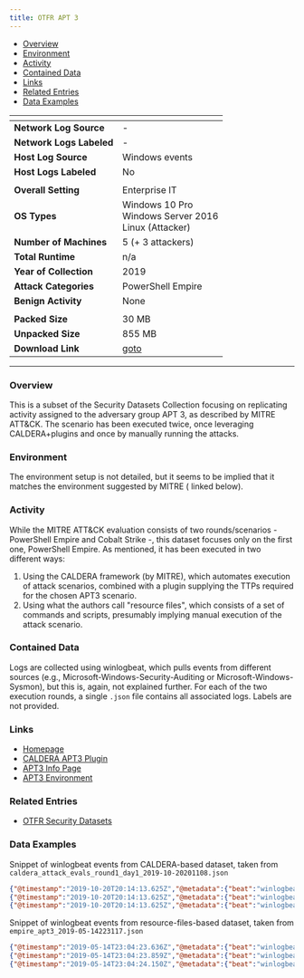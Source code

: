 ```yaml
---
title: OTFR APT 3
---
```


- [Overview](#overview)
- [Environment](#environment)
- [Activity](#activity)
- [Contained Data](#contained-data)
- [Links](#links)
- [Related Entries](#related-entries)
- [Data Examples](#data-examples)

| <!-- -->                 | <!-- -->                                                                                     |
|--------------------------|----------------------------------------------------------------------------------------------|
| **Network Log Source**   | -                                                                                            |
| **Network Logs Labeled** | -                                                                                            |
| **Host Log Source**      | Windows events                                                                               |
| **Host Logs Labeled**    | No                                                                                           |
|                          |                                                                                              |
| **Overall Setting**      | Enterprise IT                                                                                |
| **OS Types**             | Windows 10 Pro<br/>Windows Server 2016<br/>Linux (Attacker)                                  |
| **Number of Machines**   | 5 (+ 3 attackers)                                                                            |
| **Total Runtime**        | n/a                                                                                          |
| **Year of Collection**   | 2019                                                                                         |
| **Attack Categories**    | PowerShell Empire                                                                            |
| **Benign Activity**      | None                                                                                         |
|                          |                                                                                              |
| **Packed Size**          | 30 MB                                                                                        |
| **Unpacked Size**        | 855 MB                                                                                       |
| **Download Link**        | [goto](https://github.com/OTRF/Security-Datasets/tree/master/datasets/compound/windows/apt3) |

***

### Overview

This is a subset of the Security Datasets Collection focusing on replicating activity assigned to the adversary group
APT 3, as described by MITRE ATT&CK.
The scenario has been executed twice, once leveraging CALDERA+plugins and once by manually running the attacks.

### Environment

The environment setup is not detailed, but it seems to be implied that it matches the environment suggested by MITRE (
linked below).

### Activity

While the MITRE ATT&CK evaluation consists of two rounds/scenarios - PowerShell Empire and Cobalt Strike -, this dataset
focuses only on the first one, PowerShell Empire.
As mentioned, it has been executed in two different ways:

1) Using the CALDERA framework (by MITRE), which automates execution of attack scenarios, combined with a plugin
   supplying the TTPs required for the chosen APT3 scenario.
2) Using what the authors call "resource files", which consists of a set of commands and scripts, presumably implying
   manual execution of the attack scenario.

### Contained Data

Logs are collected using winlogbeat, which pulls events from different sources (e.g.,
Microsoft-Windows-Security-Auditing or Microsoft-Windows-Sysmon), but this is, again, not explained further.
For each of the two execution rounds, a single `.json` file contains all associated logs.
Labels are not provided.

### Links

- [Homepage](https://github.com/OTRF/Security-Datasets/tree/master/datasets/compound/windows/apt3)
- [CALDERA APT3 Plugin](https://github.com/mitre-attack/evals_caldera)
- [APT3 Info Page](https://attackevals.mitre-engenuity.org/enterprise/apt3/)
- [APT3 Environment](https://attackevals.mitre-engenuity.org/enterprise/apt3/environment)

### Related Entries

- [OTFR Security Datasets](../collections/security_datasets.md)

### Data Examples

Snippet of winlogbeat events from CALDERA-based dataset, taken
from `caldera_attack_evals_round1_day1_2019-10-20201108.json`

```json
{"@timestamp":"2019-10-20T20:14:13.625Z","@metadata":{"beat":"winlogbeat","type":"_doc","version":"7.4.0","topic":"winlogbeat"},"agent":{"version":"7.4.0","type":"winlogbeat","ephemeral_id":"b372be1f-ba0a-4d7e-b4df-79eac86e1fde","hostname":"WECServer","id":"d347d9a4-bff4-476c-b5a4-d51119f78250"},"winlog":{"task":"Process accessed (rule: ProcessAccess)","channel":"Microsoft-Windows-Sysmon/Operational","event_data":{"SourceProcessId":"7844","TargetProcessId":"1632","UtcTime":"2019-10-20 20:14:13.621","TargetProcessGUID":"{a158f72c-b04a-5dac-0000-0010ce5a1b00}","SourceProcessGUID":"{a158f72c-c009-5dac-0000-00109ea28500}","SourceThreadId":"9740","TargetImage":"C:\\Program Files\\WindowsApps\\Microsoft.SkypeApp_14.35.152.0_x64__kzf8qxf38zg5c\\SkypeApp.exe","CallTrace":"C:\\Windows\\SYSTEM32\\ntdll.dll+9c524|C:\\Windows\\System32\\KERNELBASE.dll+2730e|C:\\Windows\\system32\\wbem\\cimwin32.dll+f46e|C:\\Windows\\system32\\wbem\\cimwin32.dll+faf5|C:\\Windows\\SYSTEM32\\framedynos.dll+55a2|C:\\Windows\\SYSTEM32\\framedynos.dll+6d2d|C:\\Windows\\system32\\wbem\\wmiprvse.exe+8ad1|C:\\Windows\\system32\\wbem\\wmiprvse.exe+8753|C:\\Windows\\System32\\RPCRT4.dll+76963|C:\\Windows\\System32\\RPCRT4.dll+1364b|C:\\Windows\\System32\\combase.dll+a5472|C:\\Windows\\System32\\RPCRT4.dll+59a8b|C:\\Windows\\System32\\combase.dll+28263|C:\\Windows\\System32\\combase.dll+28053|C:\\Windows\\System32\\combase.dll+a8006|C:\\Windows\\System32\\combase.dll+5b72a|C:\\Windows\\System32\\combase.dll+a3c7d|C:\\Windows\\System32\\combase.dll+6a07c|C:\\Windows\\System32\\combase.dll+6a8e1|C:\\Windows\\System32\\combase.dll+6c088|C:\\Windows\\System32\\RPCRT4.dll+548d8|C:\\Windows\\System32\\RPCRT4.dll+2c931|C:\\Windows\\System32\\RPCRT4.dll+2c480|C:\\Windows\\System32\\RPCRT4.dll+1a6bf","SourceImage":"C:\\Windows\\system32\\wbem\\wmiprvse.exe","GrantedAccess":"0x1410"},"process":{"pid":3220,"thread":{"id":4972}},"computer_name":"IT001.shire.com","record_id":232781,"opcode":"Info","version":3,"user":{"type":"User","identifier":"S-1-5-18","name":"SYSTEM","domain":"NT AUTHORITY"},"event_id":10,"provider_guid":"{5770385f-c22a-43e0-bf4c-06f5698ffbd9}","provider_name":"Microsoft-Windows-Sysmon","api":"wineventlog"},"event":{"kind":"event","code":10,"action":"Process accessed (rule: ProcessAccess)","created":"2019-10-20T20:14:24.957Z"},"log":{"level":"information"},"message":"Process accessed:\nRuleName: \nUtcTime: 2019-10-20 20:14:13.621\nSourceProcessGUID: {a158f72c-c009-5dac-0000-00109ea28500}\nSourceProcessId: 7844\nSourceThreadId: 9740\nSourceImage: C:\\Windows\\system32\\wbem\\wmiprvse.exe\nTargetProcessGUID: {a158f72c-b04a-5dac-0000-0010ce5a1b00}\nTargetProcessId: 1632\nTargetImage: C:\\Program Files\\WindowsApps\\Microsoft.SkypeApp_14.35.152.0_x64__kzf8qxf38zg5c\\SkypeApp.exe\nGrantedAccess: 0x1410\nCallTrace: C:\\Windows\\SYSTEM32\\ntdll.dll+9c524|C:\\Windows\\System32\\KERNELBASE.dll+2730e|C:\\Windows\\system32\\wbem\\cimwin32.dll+f46e|C:\\Windows\\system32\\wbem\\cimwin32.dll+faf5|C:\\Windows\\SYSTEM32\\framedynos.dll+55a2|C:\\Windows\\SYSTEM32\\framedynos.dll+6d2d|C:\\Windows\\system32\\wbem\\wmiprvse.exe+8ad1|C:\\Windows\\system32\\wbem\\wmiprvse.exe+8753|C:\\Windows\\System32\\RPCRT4.dll+76963|C:\\Windows\\System32\\RPCRT4.dll+1364b|C:\\Windows\\System32\\combase.dll+a5472|C:\\Windows\\System32\\RPCRT4.dll+59a8b|C:\\Windows\\System32\\combase.dll+28263|C:\\Windows\\System32\\combase.dll+28053|C:\\Windows\\System32\\combase.dll+a8006|C:\\Windows\\System32\\combase.dll+5b72a|C:\\Windows\\System32\\combase.dll+a3c7d|C:\\Windows\\System32\\combase.dll+6a07c|C:\\Windows\\System32\\combase.dll+6a8e1|C:\\Windows\\System32\\combase.dll+6c088|C:\\Windows\\System32\\RPCRT4.dll+548d8|C:\\Windows\\System32\\RPCRT4.dll+2c931|C:\\Windows\\System32\\RPCRT4.dll+2c480|C:\\Windows\\System32\\RPCRT4.dll+1a6bf","ecs":{"version":"1.1.0"},"host":{"name":"WECServer"}}
{"@timestamp":"2019-10-20T20:14:13.625Z","@metadata":{"beat":"winlogbeat","type":"_doc","version":"7.4.0","topic":"winlogbeat"},"message":"Process accessed:\nRuleName: \nUtcTime: 2019-10-20 20:14:13.621\nSourceProcessGUID: {a158f72c-c009-5dac-0000-00109ea28500}\nSourceProcessId: 7844\nSourceThreadId: 9740\nSourceImage: C:\\Windows\\system32\\wbem\\wmiprvse.exe\nTargetProcessGUID: {a158f72c-b066-5dac-0000-0010a6a42100}\nTargetProcessId: 2684\nTargetImage: C:\\Windows\\system32\\svchost.exe\nGrantedAccess: 0x1410\nCallTrace: C:\\Windows\\SYSTEM32\\ntdll.dll+9c524|C:\\Windows\\System32\\KERNELBASE.dll+2730e|C:\\Windows\\system32\\wbem\\cimwin32.dll+f46e|C:\\Windows\\system32\\wbem\\cimwin32.dll+faf5|C:\\Windows\\SYSTEM32\\framedynos.dll+55a2|C:\\Windows\\SYSTEM32\\framedynos.dll+6d2d|C:\\Windows\\system32\\wbem\\wmiprvse.exe+8ad1|C:\\Windows\\system32\\wbem\\wmiprvse.exe+8753|C:\\Windows\\System32\\RPCRT4.dll+76963|C:\\Windows\\System32\\RPCRT4.dll+1364b|C:\\Windows\\System32\\combase.dll+a5472|C:\\Windows\\System32\\RPCRT4.dll+59a8b|C:\\Windows\\System32\\combase.dll+28263|C:\\Windows\\System32\\combase.dll+28053|C:\\Windows\\System32\\combase.dll+a8006|C:\\Windows\\System32\\combase.dll+5b72a|C:\\Windows\\System32\\combase.dll+a3c7d|C:\\Windows\\System32\\combase.dll+6a07c|C:\\Windows\\System32\\combase.dll+6a8e1|C:\\Windows\\System32\\combase.dll+6c088|C:\\Windows\\System32\\RPCRT4.dll+548d8|C:\\Windows\\System32\\RPCRT4.dll+2c931|C:\\Windows\\System32\\RPCRT4.dll+2c480|C:\\Windows\\System32\\RPCRT4.dll+1a6bf","ecs":{"version":"1.1.0"},"host":{"name":"WECServer"},"agent":{"type":"winlogbeat","ephemeral_id":"b372be1f-ba0a-4d7e-b4df-79eac86e1fde","hostname":"WECServer","id":"d347d9a4-bff4-476c-b5a4-d51119f78250","version":"7.4.0"},"winlog":{"provider_guid":"{5770385f-c22a-43e0-bf4c-06f5698ffbd9}","computer_name":"IT001.shire.com","user":{"name":"SYSTEM","domain":"NT AUTHORITY","type":"User","identifier":"S-1-5-18"},"opcode":"Info","version":3,"process":{"pid":3220,"thread":{"id":4972}},"event_id":10,"task":"Process accessed (rule: ProcessAccess)","channel":"Microsoft-Windows-Sysmon/Operational","provider_name":"Microsoft-Windows-Sysmon","record_id":232782,"api":"wineventlog","event_data":{"GrantedAccess":"0x1410","SourceProcessId":"7844","TargetProcessGUID":"{a158f72c-b066-5dac-0000-0010a6a42100}","TargetImage":"C:\\Windows\\system32\\svchost.exe","SourceThreadId":"9740","CallTrace":"C:\\Windows\\SYSTEM32\\ntdll.dll+9c524|C:\\Windows\\System32\\KERNELBASE.dll+2730e|C:\\Windows\\system32\\wbem\\cimwin32.dll+f46e|C:\\Windows\\system32\\wbem\\cimwin32.dll+faf5|C:\\Windows\\SYSTEM32\\framedynos.dll+55a2|C:\\Windows\\SYSTEM32\\framedynos.dll+6d2d|C:\\Windows\\system32\\wbem\\wmiprvse.exe+8ad1|C:\\Windows\\system32\\wbem\\wmiprvse.exe+8753|C:\\Windows\\System32\\RPCRT4.dll+76963|C:\\Windows\\System32\\RPCRT4.dll+1364b|C:\\Windows\\System32\\combase.dll+a5472|C:\\Windows\\System32\\RPCRT4.dll+59a8b|C:\\Windows\\System32\\combase.dll+28263|C:\\Windows\\System32\\combase.dll+28053|C:\\Windows\\System32\\combase.dll+a8006|C:\\Windows\\System32\\combase.dll+5b72a|C:\\Windows\\System32\\combase.dll+a3c7d|C:\\Windows\\System32\\combase.dll+6a07c|C:\\Windows\\System32\\combase.dll+6a8e1|C:\\Windows\\System32\\combase.dll+6c088|C:\\Windows\\System32\\RPCRT4.dll+548d8|C:\\Windows\\System32\\RPCRT4.dll+2c931|C:\\Windows\\System32\\RPCRT4.dll+2c480|C:\\Windows\\System32\\RPCRT4.dll+1a6bf","UtcTime":"2019-10-20 20:14:13.621","SourceProcessGUID":"{a158f72c-c009-5dac-0000-00109ea28500}","SourceImage":"C:\\Windows\\system32\\wbem\\wmiprvse.exe","TargetProcessId":"2684"}},"event":{"action":"Process accessed (rule: ProcessAccess)","created":"2019-10-20T20:14:24.957Z","kind":"event","code":10},"log":{"level":"information"}}
{"@timestamp":"2019-10-20T20:14:13.625Z","@metadata":{"beat":"winlogbeat","type":"_doc","version":"7.4.0","topic":"winlogbeat"},"winlog":{"record_id":232783,"task":"Process accessed (rule: ProcessAccess)","computer_name":"IT001.shire.com","channel":"Microsoft-Windows-Sysmon/Operational","provider_name":"Microsoft-Windows-Sysmon","process":{"pid":3220,"thread":{"id":4972}},"event_id":10,"user":{"identifier":"S-1-5-18","name":"SYSTEM","domain":"NT AUTHORITY","type":"User"},"event_data":{"SourceImage":"C:\\Windows\\system32\\wbem\\wmiprvse.exe","CallTrace":"C:\\Windows\\SYSTEM32\\ntdll.dll+9c524|C:\\Windows\\System32\\KERNELBASE.dll+2730e|C:\\Windows\\system32\\wbem\\cimwin32.dll+f46e|C:\\Windows\\system32\\wbem\\cimwin32.dll+faf5|C:\\Windows\\SYSTEM32\\framedynos.dll+55a2|C:\\Windows\\SYSTEM32\\framedynos.dll+6d2d|C:\\Windows\\system32\\wbem\\wmiprvse.exe+8ad1|C:\\Windows\\system32\\wbem\\wmiprvse.exe+8753|C:\\Windows\\System32\\RPCRT4.dll+76963|C:\\Windows\\System32\\RPCRT4.dll+1364b|C:\\Windows\\System32\\combase.dll+a5472|C:\\Windows\\System32\\RPCRT4.dll+59a8b|C:\\Windows\\System32\\combase.dll+28263|C:\\Windows\\System32\\combase.dll+28053|C:\\Windows\\System32\\combase.dll+a8006|C:\\Windows\\System32\\combase.dll+5b72a|C:\\Windows\\System32\\combase.dll+a3c7d|C:\\Windows\\System32\\combase.dll+6a07c|C:\\Windows\\System32\\combase.dll+6a8e1|C:\\Windows\\System32\\combase.dll+6c088|C:\\Windows\\System32\\RPCRT4.dll+548d8|C:\\Windows\\System32\\RPCRT4.dll+2c931|C:\\Windows\\System32\\RPCRT4.dll+2c480|C:\\Windows\\System32\\RPCRT4.dll+1a6bf","TargetImage":"C:\\Windows\\system32\\DllHost.exe","GrantedAccess":"0x1410","SourceProcessGUID":"{a158f72c-c009-5dac-0000-00109ea28500}","SourceProcessId":"7844","UtcTime":"2019-10-20 20:14:13.621","SourceThreadId":"9740","TargetProcessGUID":"{a158f72c-b092-5dac-0000-001030822800}","TargetProcessId":"5776"},"api":"wineventlog","opcode":"Info","provider_guid":"{5770385f-c22a-43e0-bf4c-06f5698ffbd9}","version":3},"event":{"code":10,"action":"Process accessed (rule: ProcessAccess)","created":"2019-10-20T20:14:24.957Z","kind":"event"},"log":{"level":"information"},"message":"Process accessed:\nRuleName: \nUtcTime: 2019-10-20 20:14:13.621\nSourceProcessGUID: {a158f72c-c009-5dac-0000-00109ea28500}\nSourceProcessId: 7844\nSourceThreadId: 9740\nSourceImage: C:\\Windows\\system32\\wbem\\wmiprvse.exe\nTargetProcessGUID: {a158f72c-b092-5dac-0000-001030822800}\nTargetProcessId: 5776\nTargetImage: C:\\Windows\\system32\\DllHost.exe\nGrantedAccess: 0x1410\nCallTrace: C:\\Windows\\SYSTEM32\\ntdll.dll+9c524|C:\\Windows\\System32\\KERNELBASE.dll+2730e|C:\\Windows\\system32\\wbem\\cimwin32.dll+f46e|C:\\Windows\\system32\\wbem\\cimwin32.dll+faf5|C:\\Windows\\SYSTEM32\\framedynos.dll+55a2|C:\\Windows\\SYSTEM32\\framedynos.dll+6d2d|C:\\Windows\\system32\\wbem\\wmiprvse.exe+8ad1|C:\\Windows\\system32\\wbem\\wmiprvse.exe+8753|C:\\Windows\\System32\\RPCRT4.dll+76963|C:\\Windows\\System32\\RPCRT4.dll+1364b|C:\\Windows\\System32\\combase.dll+a5472|C:\\Windows\\System32\\RPCRT4.dll+59a8b|C:\\Windows\\System32\\combase.dll+28263|C:\\Windows\\System32\\combase.dll+28053|C:\\Windows\\System32\\combase.dll+a8006|C:\\Windows\\System32\\combase.dll+5b72a|C:\\Windows\\System32\\combase.dll+a3c7d|C:\\Windows\\System32\\combase.dll+6a07c|C:\\Windows\\System32\\combase.dll+6a8e1|C:\\Windows\\System32\\combase.dll+6c088|C:\\Windows\\System32\\RPCRT4.dll+548d8|C:\\Windows\\System32\\RPCRT4.dll+2c931|C:\\Windows\\System32\\RPCRT4.dll+2c480|C:\\Windows\\System32\\RPCRT4.dll+1a6bf","ecs":{"version":"1.1.0"},"host":{"name":"WECServer"},"agent":{"version":"7.4.0","type":"winlogbeat","ephemeral_id":"b372be1f-ba0a-4d7e-b4df-79eac86e1fde","hostname":"WECServer","id":"d347d9a4-bff4-476c-b5a4-d51119f78250"}}
```

Snippet of winlogbeat events from resource-files-based dataset, taken from `empire_apt3_2019-05-14223117.json`

```json
{"@timestamp":"2019-05-14T23:04:23.636Z","@metadata":{"beat":"winlogbeat","type":"doc","version":"6.7.0","topic":"winlogbeat"},"process_id":4,"source_name":"Microsoft-Windows-Security-Auditing","message":"The Windows Filtering Platform has permitted a connection.\n\nApplication Information:\n\tProcess ID:\t\t6520\n\tApplication Name:\t\\device\\harddiskvolume2\\windows\\system32\\windowspowershell\\v1.0\\powershell.exe\n\nNetwork Information:\n\tDirection:\t\tOutbound\n\tSource Address:\t\t172.18.39.106\n\tSource Port:\t\t53322\n\tDestination Address:\t10.0.10.106\n\tDestination Port:\t\t443\n\tProtocol:\t\t6\n\nFilter Information:\n\tFilter Run-Time ID:\t67495\n\tLayer Name:\t\tConnect\n\tLayer Run-Time ID:\t48","beat":{"name":"WECserver","hostname":"WECserver","version":"6.7.0"},"type":"wineventlog","task":"Filtering Platform Connection","event_data":{"LayerName":"%%14611","ProcessID":"6520","Direction":"%%14593","RemoteMachineID":"S-1-0-0","Application":"\\device\\harddiskvolume2\\windows\\system32\\windowspowershell\\v1.0\\powershell.exe","Protocol":"6","DestAddress":"10.0.10.106","FilterRTID":"67495","RemoteUserID":"S-1-0-0","DestPort":"443","LayerRTID":"48","SourceAddress":"172.18.39.106","SourcePort":"53322"},"thread_id":5552,"opcode":"Info","computer_name":"HR001.shire.com","record_number":"114472","provider_guid":"{54849625-5478-4994-a5ba-3e3b0328c30d}","version":1,"log_name":"Security","keywords":["Audit Success"],"host":{"name":"WECserver"},"event_id":5156,"level":"Information"}
{"@timestamp":"2019-05-14T23:04:23.859Z","@metadata":{"beat":"winlogbeat","type":"doc","version":"6.7.0","topic":"winlogbeat"},"type":"wineventlog","event_id":5156,"level":"Information","provider_guid":"{54849625-5478-4994-a5ba-3e3b0328c30d}","message":"The Windows Filtering Platform has permitted a connection.\n\nApplication Information:\n\tProcess ID:\t\t4952\n\tApplication Name:\t\\device\\harddiskvolume2\\windows\\system32\\windowspowershell\\v1.0\\powershell.exe\n\nNetwork Information:\n\tDirection:\t\tOutbound\n\tSource Address:\t\t172.18.39.106\n\tSource Port:\t\t53323\n\tDestination Address:\t10.0.10.106\n\tDestination Port:\t\t443\n\tProtocol:\t\t6\n\nFilter Information:\n\tFilter Run-Time ID:\t67495\n\tLayer Name:\t\tConnect\n\tLayer Run-Time ID:\t48","event_data":{"ProcessID":"4952","SourcePort":"53323","DestAddress":"10.0.10.106","Application":"\\device\\harddiskvolume2\\windows\\system32\\windowspowershell\\v1.0\\powershell.exe","SourceAddress":"172.18.39.106","FilterRTID":"67495","RemoteUserID":"S-1-0-0","Direction":"%%14593","LayerName":"%%14611","LayerRTID":"48","RemoteMachineID":"S-1-0-0","DestPort":"443","Protocol":"6"},"computer_name":"HR001.shire.com","version":1,"source_name":"Microsoft-Windows-Security-Auditing","opcode":"Info","thread_id":5552,"record_number":"114473","keywords":["Audit Success"],"host":{"name":"WECserver"},"process_id":4,"log_name":"Security","task":"Filtering Platform Connection","beat":{"name":"WECserver","hostname":"WECserver","version":"6.7.0"}}
{"@timestamp":"2019-05-14T23:04:24.150Z","@metadata":{"beat":"winlogbeat","type":"doc","version":"6.7.0","topic":"winlogbeat"},"record_number":"114474","type":"wineventlog","version":1,"host":{"name":"WECserver"},"event_id":5156,"computer_name":"HR001.shire.com","level":"Information","event_data":{"Protocol":"6","FilterRTID":"67495","SourceAddress":"172.18.39.106","SourcePort":"53324","LayerName":"%%14611","LayerRTID":"48","DestAddress":"10.0.10.106","DestPort":"443","Application":"\\device\\harddiskvolume2\\windows\\system32\\windowspowershell\\v1.0\\powershell.exe","RemoteUserID":"S-1-0-0","RemoteMachineID":"S-1-0-0","ProcessID":"7048","Direction":"%%14593"},"keywords":["Audit Success"],"message":"The Windows Filtering Platform has permitted a connection.\n\nApplication Information:\n\tProcess ID:\t\t7048\n\tApplication Name:\t\\device\\harddiskvolume2\\windows\\system32\\windowspowershell\\v1.0\\powershell.exe\n\nNetwork Information:\n\tDirection:\t\tOutbound\n\tSource Address:\t\t172.18.39.106\n\tSource Port:\t\t53324\n\tDestination Address:\t10.0.10.106\n\tDestination Port:\t\t443\n\tProtocol:\t\t6\n\nFilter Information:\n\tFilter Run-Time ID:\t67495\n\tLayer Name:\t\tConnect\n\tLayer Run-Time ID:\t48","provider_guid":"{54849625-5478-4994-a5ba-3e3b0328c30d}","opcode":"Info","thread_id":5552,"beat":{"hostname":"WECserver","version":"6.7.0","name":"WECserver"},"source_name":"Microsoft-Windows-Security-Auditing","log_name":"Security","task":"Filtering Platform Connection","process_id":4}
```